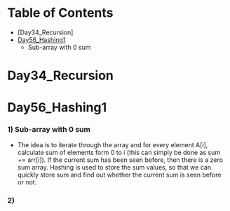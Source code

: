 <!--ts-->
Table of Contents
=================
  * [Day34_Recursion]
  * [Day56_Hashing1](#day56_Hashing1)
     * Sub-array with 0 sum
<!--te-->

Day34_Recursion
=================

Day56_Hashing1
=================
 ### 1) Sub-array with 0 sum
 + The idea is to iterate through the array and for every element A[i], calculate sum of elements form 0 to i (this can simply be done as sum += arr[i]). If the current sum has been seen before, then there is a zero sum array. Hashing is used to store the sum values, so that we can quickly store sum and find out whether the current sum is seen before or not.
 ### 2) 
